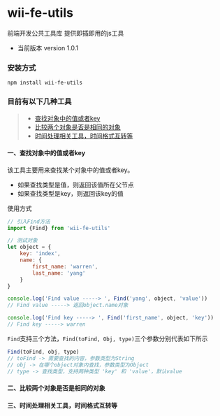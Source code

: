 # wii-fe-utils
前端开发公共工具库 提供即插即用的js工具  

* 当前版本 version 1.0.1

### 安装方式
`npm install wii-fe-utils`

### 目前有以下几种工具
> * [查找对象中的值或者key](#Find)
> * [比较两个对象是否是相同的对象](#IsSameObj)
> * [时间处理相关工具，时间格式互转等](#TimeUtils)

#### <span id="Find">一、查找对象中的值或者key</span>  

该工具主要用来查找某个对象中的值或者key。  

* 如果查找类型是值，则返回该值所在父节点
* 如果查找类型是key，则返回该key的值

使用方式
```javascript
// 引入Find方法
import {Find} from 'wii-fe-utils'

// 测试对象
let object = {
	key: 'index',
	name: {
		first_name: 'warren',
		last_name: 'yang'
	}
}

console.log('Find value -----> ', Find('yang', object, 'value')) 
// Find value -----> 返回object.name对象

console.log('Find key -----> ', Find('first_name', object, 'key'))
// Find key -----> warren
```
`Find`支持三个方法，`Find(toFind, Obj, type)`三个参数分别代表如下所示
```javascript
Find(toFind, obj, type)
// toFind -> 需要查找的内容，参数类型为String
// obj -> 在哪个object对象内查找，参数类型为Object
// type -> 查找类型，支持两种类型 'key' 和 'value'，默认value
```

#### <span id="IsSameObj">二、比较两个对象是否是相同的对象</span>

#### <span id="TimeUtils">三、时间处理相关工具，时间格式互转等</span>